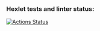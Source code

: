 ### Hexlet tests and linter status:
[![Actions Status](https://github.com/pbrackets/php-project-57/actions/workflows/hexlet-check.yml/badge.svg)](https://github.com/pbrackets/php-project-57/actions)